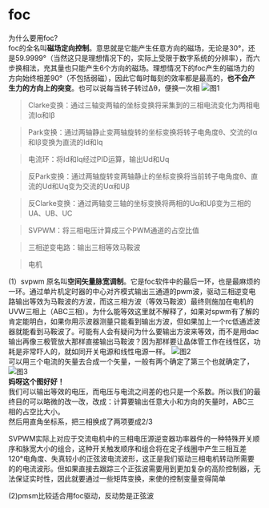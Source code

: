 # foc   #
为什么要用foc?  
foc的全名叫**磁场定向控制**。意思就是它能产生任意方向的磁场，无论是30°，还是59.9999°（当然这只是理想情况下的，实际上受限于数字系统的分辨率），而六步换相法，充其量也只能产生6个方向的磁场。理想情况下的foc产生的磁场力的方向始终相差90°（不包括弱磁），因此它每时每刻的效率都是最高的，**也不会产生力的方向上的突变**。也可以说每当转子转过Δθ，便换一次相
![图1](https://img-blog.csdnimg.cn/d2a99ff399304c0895829bdb0ee3110a.PNG?x-oss-process=image/watermark,type_ZHJvaWRzYW5zZmFsbGJhY2s,shadow_50,text_Q1NETiBAamRoZnVzaw==,size_20,color_FFFFFF,t_70,g_se,x_16#pic_center)  
> Clarke变换：通过三轴变两轴的坐标变换将采集到的三相电流变化为两相电流Iα和Iβ

> Park变换：通过两轴静止变两轴旋转的坐标变换将转子电角度θ、交流的Iα和Iβ变换为直流的Id和Iq

> 电流环：将Id和Iq经过PID运算，输出Ud和Uq

> 反Park变换：通过两轴旋转变两轴静止的坐标变换将当前转子电角度θ、直流的Ud和Uq变为交流的Uα和Uβ

> 反Clarke变换：通过两轴变三轴的坐标变换将两相的Uα和Uβ变为三相的UA、UB、UC

> SVPWM：将三相电压计算成三个PWM通道的占空比值

> 三相逆变电路：输出三相等效马鞍波

> 电机  

(1）svpwm
​ 原名叫**空间矢量脉宽调制**。它是foc软件中的最后一环，也是最麻烦的一环。通过单片机定时器的中心对齐模式输出三通道的pwm波，驱动三相逆变电路输出等效为马鞍波的方波，而这三相方波（等效马鞍波）最终则施加在电机的UVW三相上（ABC三相）。为什么能等效这里就不解释了，如果对spwm有了解的肯定能明白，如果你用示波器测量只能看到输出方波，但如果加上一个rc低通滤波器就能看到马鞍波了。可能有人会有疑问为什么要输出方波来等效，而不是用dac输出再像三极管放大那样直接输出马鞍波？因为那样要让晶体管工作在线性区，功耗是非常吓人的，就如同开关电源和线性电源一样。
  ![图2](https://img-blog.csdnimg.cn/img_convert/c85038db1564b45959171b8879a61209.png)  
可以用三个电流的矢量去合成一个矢量，一般有两个确定了第三个也就确定了，
![图3](https://img-blog.csdnimg.cn/img_convert/2817d077ee575e7abd79676bb49636b3.gif)   
**妈呀这个图好好！**  
 我们可以输出等效的电压，而电压与电流之间差的也只是一个系数。所以我们的最终目的可以略微的改一改，改成：计算要输出任意大小和方向的矢量时，ABC三相的占空比大小。  
然后用直角坐标系，把三相换成了两项要成2/3  

SVPWM实际上对应于交流电机中的三相电压源逆变器功率器件的一种特殊开关顺序和脉宽大小的组合，这种开关触发顺序和组合将在定子线圈中产生三相互差120°电角度、失真较小的正弦波电流波形，这正是我们驱动三相电机转动所需要的的电流波形。但如果直接去跟踪三个正弦波需要用到更加复杂的高阶控制器，无法保证实时性，因此就要通过一些矩阵变换，来使的控制变量变得简单
 

(2)pmsm比较适合用foc驱动，反动势是正弦波


